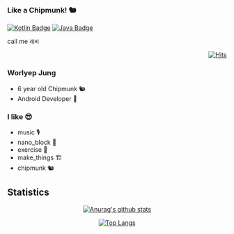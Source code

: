 ### Like a Chipmunk! 🐿️
[![Kotlin Badge](https://img.shields.io/badge/Kotlin-0095D5?style=flat-square&logo=Kotlin&logoColor=white)](https://kotlinlang.org/) [![Java Badge](https://img.shields.io/badge/Java-FF0000?style=flat-square&logo=Java&logoColor=white)](https://www.java.com/ko/)

call me `례비`

 <div align=right>  
  
  [![Hits](https://hits.seeyoufarm.com/api/count/incr/badge.svg?url=https%3A%2F%2Fgithub.com%2FWorlyep)](https://hits.seeyoufarm.com)
  
  </div>
  
### Worlyep Jung 
- 6 year old Chipmunk 🐿️
- Android Developer 👾

### I like 😎
- music 🎙️
- nano_block 🧱
- exercise 🥊
- make_things 🏗️
- chipmunk 🐿️

## Statistics
  <div align=center>
  
  [![Anurag's github stats](https://github-readme-stats.vercel.app/api?username=worlyep&theme=onedark)](https://github.com/anuraghazra/github-readme-stats)
  
  [![Top Langs](https://github-readme-stats.vercel.app/api/top-langs/?username=worlyep&layout=compact&theme=onedark)](https://github.com/anuraghazra/github-readme-stats)
  </div>

<!---
Worlyep/Worlyep is a ✨ special ✨ repository because its `README.md` (this file) appears on your GitHub profile.
You can click the Preview link to take a look at your changes.
--->
